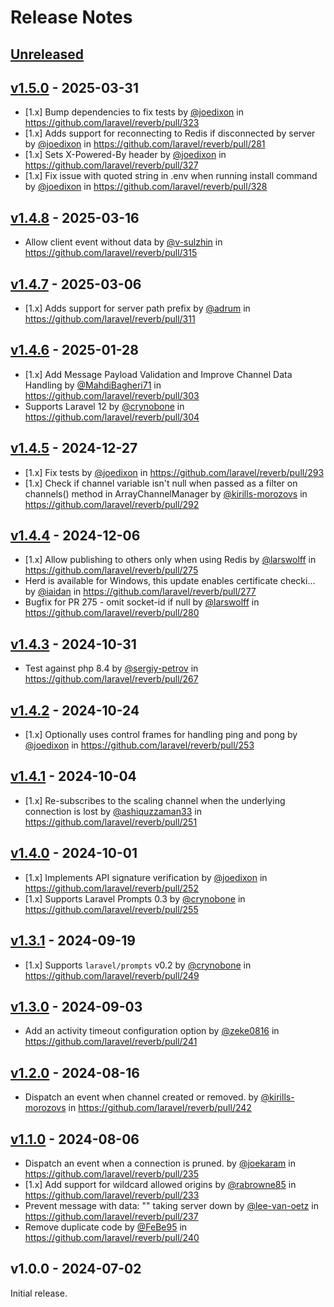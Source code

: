 # Release Notes

## [Unreleased](https://github.com/laravel/reverb/compare/v1.5.0...main)

## [v1.5.0](https://github.com/laravel/reverb/compare/v1.4.8...v1.5.0) - 2025-03-31

* [1.x] Bump dependencies to fix tests by [@joedixon](https://github.com/joedixon) in https://github.com/laravel/reverb/pull/323
* [1.x] Adds support for reconnecting to Redis if disconnected by server by [@joedixon](https://github.com/joedixon) in https://github.com/laravel/reverb/pull/281
* [1.x] Sets X-Powered-By header by [@joedixon](https://github.com/joedixon) in https://github.com/laravel/reverb/pull/327
* [1.x] Fix issue with quoted string in .env when running install command by [@joedixon](https://github.com/joedixon) in https://github.com/laravel/reverb/pull/328

## [v1.4.8](https://github.com/laravel/reverb/compare/v1.4.7...v1.4.8) - 2025-03-16

* Allow client event without data by [@v-sulzhin](https://github.com/v-sulzhin) in https://github.com/laravel/reverb/pull/315

## [v1.4.7](https://github.com/laravel/reverb/compare/v1.4.6...v1.4.7) - 2025-03-06

* [1.x] Adds support for server path prefix by [@adrum](https://github.com/adrum) in https://github.com/laravel/reverb/pull/311

## [v1.4.6](https://github.com/laravel/reverb/compare/v1.4.5...v1.4.6) - 2025-01-28

* [1.x] Add Message Payload Validation and Improve Channel Data Handling by [@MahdiBagheri71](https://github.com/MahdiBagheri71) in https://github.com/laravel/reverb/pull/303
* Supports Laravel 12 by [@crynobone](https://github.com/crynobone) in https://github.com/laravel/reverb/pull/304

## [v1.4.5](https://github.com/laravel/reverb/compare/v1.4.4...v1.4.5) - 2024-12-27

* [1.x] Fix tests by [@joedixon](https://github.com/joedixon) in https://github.com/laravel/reverb/pull/293
* [1.x] Check if channel variable isn't null when passed as a filter on channels() method in ArrayChannelManager by [@kirills-morozovs](https://github.com/kirills-morozovs) in https://github.com/laravel/reverb/pull/292

## [v1.4.4](https://github.com/laravel/reverb/compare/v1.4.3...v1.4.4) - 2024-12-06

* [1.x] Allow publishing to others only when using Redis by [@larswolff](https://github.com/larswolff) in https://github.com/laravel/reverb/pull/275
* Herd is available for Windows, this update enables certificate checki… by [@iaidan](https://github.com/iaidan) in https://github.com/laravel/reverb/pull/277
* Bugfix for PR 275 - omit socket-id if null by [@larswolff](https://github.com/larswolff) in https://github.com/laravel/reverb/pull/280

## [v1.4.3](https://github.com/laravel/reverb/compare/v1.4.2...v1.4.3) - 2024-10-31

* Test against php 8.4 by [@sergiy-petrov](https://github.com/sergiy-petrov) in https://github.com/laravel/reverb/pull/267

## [v1.4.2](https://github.com/laravel/reverb/compare/v1.4.1...v1.4.2) - 2024-10-24

* [1.x] Optionally uses control frames for handling ping and pong by [@joedixon](https://github.com/joedixon) in https://github.com/laravel/reverb/pull/253

## [v1.4.1](https://github.com/laravel/reverb/compare/v1.4.0...v1.4.1) - 2024-10-04

* [1.x] Re-subscribes to the scaling channel when the underlying connection is lost by [@ashiquzzaman33](https://github.com/ashiquzzaman33) in https://github.com/laravel/reverb/pull/251

## [v1.4.0](https://github.com/laravel/reverb/compare/v1.3.1...v1.4.0) - 2024-10-01

* [1.x] Implements API signature verification by [@joedixon](https://github.com/joedixon) in https://github.com/laravel/reverb/pull/252
* [1.x] Supports Laravel Prompts 0.3 by [@crynobone](https://github.com/crynobone) in https://github.com/laravel/reverb/pull/255

## [v1.3.1](https://github.com/laravel/reverb/compare/v1.3.0...v1.3.1) - 2024-09-19

* [1.x] Supports `laravel/prompts` v0.2 by [@crynobone](https://github.com/crynobone) in https://github.com/laravel/reverb/pull/249

## [v1.3.0](https://github.com/laravel/reverb/compare/v1.2.0...v1.3.0) - 2024-09-03

* Add an activity timeout configuration option by [@zeke0816](https://github.com/zeke0816) in https://github.com/laravel/reverb/pull/241

## [v1.2.0](https://github.com/laravel/reverb/compare/v1.1.0...v1.2.0) - 2024-08-16

* Dispatch an event when channel created or removed. by [@kirills-morozovs](https://github.com/kirills-morozovs) in https://github.com/laravel/reverb/pull/242

## [v1.1.0](https://github.com/laravel/reverb/compare/v1.0.0...v1.1.0) - 2024-08-06

* Dispatch an event when a connection is pruned. by [@joekaram](https://github.com/joekaram) in https://github.com/laravel/reverb/pull/235
* [1.x] Add support for wildcard allowed origins by [@rabrowne85](https://github.com/rabrowne85) in https://github.com/laravel/reverb/pull/233
* Prevent message with data: "" taking server down by [@lee-van-oetz](https://github.com/lee-van-oetz) in https://github.com/laravel/reverb/pull/237
* Remove duplicate code by [@FeBe95](https://github.com/FeBe95) in https://github.com/laravel/reverb/pull/240

## v1.0.0 - 2024-07-02

Initial release.
